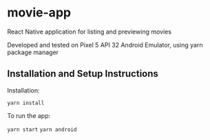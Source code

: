 # movie-app
React Native application for listing and previewing movies

Developed and tested on Pixel 5 API 32 Android Emulator, using yarn package manager

## Installation and Setup Instructions

Installation:

`yarn install`

To run the app:

`yarn start`
`yarn android`
